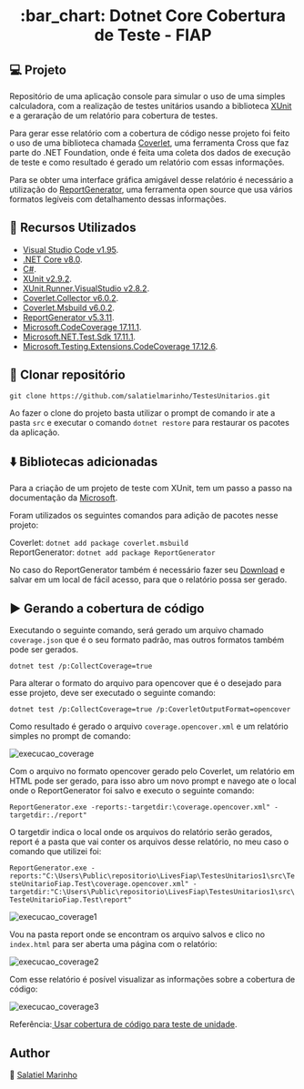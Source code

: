 <h1 align="center">:bar_chart: Dotnet Core Cobertura de Teste - FIAP</h1>

## :computer: Projeto

Repositório de uma aplicação console para simular o uso de uma simples calculadora, com a realização de testes unitários usando a biblioteca [XUnit](https://xunit.net/) 
e a geraração de um relatório para cobertura de testes.

Para gerar esse relatório com a cobertura de código nesse projeto foi feito o uso de uma biblioteca chamada [Coverlet](https://github.com/coverlet-coverage/coverlet), 
uma ferramenta Cross que faz parte do .NET Foundation, onde é feita uma coleta dos dados de execução de teste 
e como resultado é gerado um relatório com essas informações.

Para se obter uma interface gráfica amigável desse relatório é necessário a utilização do [ReportGenerator](https://github.com/danielpalme/ReportGenerator), 
uma ferramenta open source que usa vários formatos legíveis com detalhamento dessas informações.

## :wrench: Recursos Utilizados

- [Visual Studio Code v1.95](https://code.visualstudio.com/).
- [.NET Core v8.0](https://dotnet.microsoft.com/download/dotnet/8.0).
- [C#](https://code.visualstudio.com/).
- [XUnit v2.9.2](https://xunit.net/).
- [XUnit.Runner.VisualStudio v2.8.2](https://xunit.net/).
- [Coverlet.Collector v6.0.2](https://github.com/coverlet-coverage/coverlet).
- [Coverlet.Msbuild v6.0.2](https://github.com/coverlet-coverage/coverlet).
- [ReportGenerator v5.3.11](https://github.com/danielpalme/ReportGenerator).
- [Microsoft.CodeCoverage 17.11.1](https://github.com/microsoft/vstest).
- [Microsoft.NET.Test.Sdk 17.11.1](https://github.com/microsoft/vstest).
- [Microsoft.Testing.Extensions.CodeCoverage 17.12.6](https://github.com/microsoft/codecoverage).


## :floppy_disk: Clonar repositório

```git clone https://github.com/salatielmarinho/TestesUnitarios.git```

Ao fazer o clone do projeto basta utilizar o prompt de comando ir ate a pasta ``` src ``` e executar o comando ``` dotnet restore ``` para restaurar os pacotes da aplicação.  

## :arrow_down: Bibliotecas adicionadas

Para a criação de um projeto de teste com XUnit, tem um passo a passo na documentação da [Microsoft](https://docs.microsoft.com/pt-br/dotnet/core/testing/unit-testing-with-dotnet-test).

Foram utilizados os seguintes comandos para adição de pacotes nesse projeto:

Coverlet: ```dotnet add package coverlet.msbuild```
<br/>
ReportGenerator: ```dotnet add package ReportGenerator```

No caso do ReportGenerator também é necessário fazer seu [Download](https://github.com/danielpalme/ReportGenerator/releases) e salvar em um local de fácil acesso,
para que o relatório possa ser gerado.

## :arrow_forward: Gerando a cobertura de código

Executando o seguinte comando, será gerado um arquivo chamado ```coverage.json``` que é o seu formato padrão, 
mas outros formatos também pode ser gerados.  

```dotnet test /p:CollectCoverage=true```

Para alterar o formato do arquivo para opencover que é o desejado para esse projeto, deve ser executado o seguinte comando:

```dotnet test /p:CollectCoverage=true /p:CoverletOutputFormat=opencover```

Como resultado é gerado o arquivo ```coverage.opencover.xml``` e um relatório simples no prompt de comando:

![execucao_coverage](https://github.com/salatielmarinho/TestesUnitarios/blob/master/src/assets/Execucao_Coverage.png)

Com o arquivo no formato opencover gerado pelo Coverlet, um relatório em HTML pode ser gerado, 
para isso abro um novo prompt e navego ate o local onde o ReportGenerator foi salvo e executo o seguinte comando:

```ReportGenerator.exe -reports:-targetdir:\coverage.opencover.xml" -targetdir:./report"```

O targetdir indica o local onde os arquivos do relatório serão gerados, report é a pasta que vai conter os arquivos desse relatório, 
no meu caso o comando que utilizei foi:

```ReportGenerator.exe -reports:"C:\Users\Public\repositorio\LivesFiap\TestesUnitarios1\src\TesteUnitarioFiap.Test\coverage.opencover.xml" -targetdir:"C:\Users\Public\repositorio\LivesFiap\TestesUnitarios1\src\TesteUnitarioFiap.Test\report"```

![execucao_coverage1](https://github.com/salatielmarinho/TestesUnitarios/blob/master/src/assets/Execucao_Coverage1.png)

Vou na pasta report onde se encontram os arquivo salvos e clico no ```index.html``` para ser aberta uma página com o relatório:

![execucao_coverage2](https://github.com/salatielmarinho/TestesUnitarios/blob/master/src/assets/Execucao_Coverage2.png)

Com esse relatório é posível visualizar as informações sobre a cobertura de código:

![execucao_coverage3](https://github.com/salatielmarinho/TestesUnitarios/blob/master/src/assets/Execucao_Coverage3.png)

Referência:[ Usar cobertura de código para teste de unidade](https://docs.microsoft.com/pt-br/dotnet/core/testing/unit-testing-code-coverage?tabs=windows).

## Author

:boy: [Salatiel Marinho](https://github.com/salatielmarinho)

